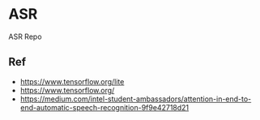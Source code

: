 # ASR
ASR Repo


## Ref

- https://www.tensorflow.org/lite
- https://www.tensorflow.org/
- https://medium.com/intel-student-ambassadors/attention-in-end-to-end-automatic-speech-recognition-9f9e42718d21
